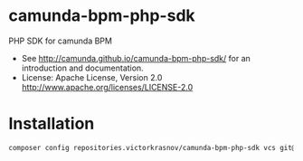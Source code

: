 camunda-bpm-php-sdk
===================

PHP SDK for camunda BPM

* See http://camunda.github.io/camunda-bpm-php-sdk/ for an introduction and documentation.
* License: Apache License, Version 2.0  http://www.apache.org/licenses/LICENSE-2.0

# Installation

```bash
composer config repositories.victorkrasnov/camunda-bpm-php-sdk vcs git@github.com:VictorKrasnov/camunda-bpm-php-sdk.git && composer req victorkrasnov/camunda-bpm-php-sdk:dev-master
```